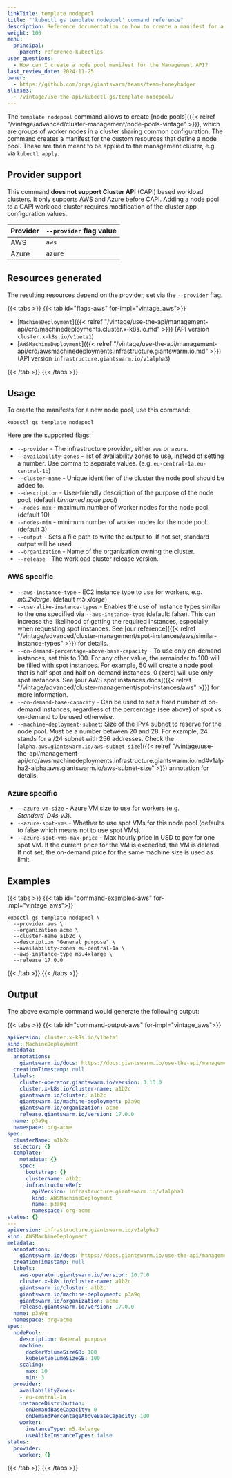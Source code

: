 ```yaml
---
linkTitle: template nodepool
title: "'kubectl gs template nodepool' command reference"
description: Reference documentation on how to create a manifest for a node pool using 'kubectl gs'.
weight: 100
menu:
  principal:
    parent: reference-kubectlgs
user_questions:
  - How can I create a node pool manifest for the Management API?
last_review_date: 2024-11-25
owner:
  - https://github.com/orgs/giantswarm/teams/team-honeybadger
aliases:
  - /vintage/use-the-api/kubectl-gs/template-nodepool/
---
```


The `template nodepool` command allows to create [node pools]({{< relref "/vintage/advanced/cluster-management/node-pools-vintage" >}}), which are groups of worker nodes in a cluster sharing common configuration. The command creates a manifest for the custom resources that define a node pool. These are then meant to be applied to the management cluster, e.g. via `kubectl apply`.

## Provider support

This command **does not support Cluster API** (CAPI) based workload clusters. It only supports AWS and Azure before CAPI. Adding a node pool to a CAPI workload cluster requires modification of the cluster app configuration values.

| Provider | `--provider` flag value |
|-|-|
| AWS | `aws` |
| Azure | `azure` |

## Resources generated

The resulting resources depend on the provider, set via the `--provider` flag.

{{< tabs >}}
{{< tab id="flags-aws" for-impl="vintage_aws">}}

- [`MachineDeployment`]({{< relref "/vintage/use-the-api/management-api/crd/machinedeployments.cluster.x-k8s.io.md" >}}) (API version `cluster.x-k8s.io/v1beta1`)
- [`AWSMachineDeployment`]({{< relref "/vintage/use-the-api/management-api/crd/awsmachinedeployments.infrastructure.giantswarm.io.md" >}}) (API version `infrastructure.giantswarm.io/v1alpha3`)

{{< /tab >}}
{{< /tabs >}}

## Usage

To create the manifests for a new node pool, use this command:

```nohighlight
kubectl gs template nodepool
```

Here are the supported flags:

- `--provider` - The infrastructure provider, either `aws` or `azure`.
- `--availability-zones` - list of availability zones to use, instead of setting a number. Use comma to separate values. (e.g. `eu-central-1a,eu-central-1b`)
- `--cluster-name` - Unique identifier of the cluster the node pool should be added to.
- `--description` - User-friendly description of the purpose of the node pool. (default *Unnamed node pool*)
- `--nodes-max` - maximum number of worker nodes for the node pool. (default 10)
- `--nodes-min` - minimum number of worker nodes for the node pool. (default 3)
- `--output` - Sets a file path to write the output to. If not set, standard output will be used.
- `--organization` - Name of the organization owning the cluster.
- `--release` - The workload cluster release version.

### AWS specific

- `--aws-instance-type` - EC2 instance type to use for workers, e.g. *m5.2xlarge*. (default *m5.xlarge*)
- `--use-alike-instance-types` - Enables the use of instance types similar to the one specified via `--aws-instance-type` (default: false). This can increase the likelihood of getting the required instances, especially when requesting spot instances. See [our reference]({{< relref "/vintage/advanced/cluster-management/spot-instances/aws/similar-instance-types" >}}) for details.
- `--on-demand-percentage-above-base-capacity` - To use only on-demand instances, set this to 100. For any other value, the remainder to 100 will be filled with spot instances. For example, 50 will create a node pool that is half spot and half on-demand instances. 0 (zero) will use only spot instances. See [our AWS spot instances docs]({{< relref "/vintage/advanced/cluster-management/spot-instances/aws" >}}) for more information.
- `--on-demand-base-capacity` - Can be used to set a fixed number of on-demand instances, regardless of the percentage (see above) of spot vs. on-demand to be used otherwise.
- `--machine-deployment-subnet`: Size of the IPv4 subnet to reserve for the node pool. Must be a number between 20 and 28. For example, 24 stands for a /24 subnet with 256 addresses. Check the [`alpha.aws.giantswarm.io/aws-subnet-size`]({{< relref "/vintage/use-the-api/management-api/crd/awsmachinedeployments.infrastructure.giantswarm.io.md#v1alpha2-alpha.aws.giantswarm.io/aws-subnet-size" >}}) annotation for details.

### Azure specific

- `--azure-vm-size` - Azure VM size to use for workers (e.g. *Standard_D4s_v3*).
- `--azure-spot-vms` - Whether to use spot VMs for this node pool (defaults to false which means not to use spot VMs).
- `--azure-spot-vms-max-price` - Max hourly price in USD to pay for one spot VM. If the current price for the VM is exceeded, the VM is deleted. If not set, the on-demand price for the same machine size is used as limit.

## Examples

{{< tabs >}}
{{< tab id="command-examples-aws" for-impl="vintage_aws">}}

```nohighlight
kubectl gs template nodepool \
  --provider aws \
  --organization acme \
  --cluster-name a1b2c \
  --description "General purpose" \
  --availability-zones eu-central-1a \
  --aws-instance-type m5.4xlarge \
  --release 17.0.0
```

{{< /tab >}}
{{< /tabs >}}

## Output

The above example command would generate the following output:

{{< tabs >}}
{{< tab id="command-output-aws" for-impl="vintage_aws">}}

```yaml
apiVersion: cluster.x-k8s.io/v1beta1
kind: MachineDeployment
metadata:
  annotations:
    giantswarm.io/docs: https://docs.giantswarm.io/use-the-api/management-api/crd/machinedeployments.cluster.x-k8s.io/
  creationTimestamp: null
  labels:
    cluster-operator.giantswarm.io/version: 3.13.0
    cluster.x-k8s.io/cluster-name: a1b2c
    giantswarm.io/cluster: a1b2c
    giantswarm.io/machine-deployment: p3a9q
    giantswarm.io/organization: acme
    release.giantswarm.io/version: 17.0.0
  name: p3a9q
  namespace: org-acme
spec:
  clusterName: a1b2c
  selector: {}
  template:
    metadata: {}
    spec:
      bootstrap: {}
      clusterName: a1b2c
      infrastructureRef:
        apiVersion: infrastructure.giantswarm.io/v1alpha3
        kind: AWSMachineDeployment
        name: p3a9q
        namespace: org-acme
status: {}
---
apiVersion: infrastructure.giantswarm.io/v1alpha3
kind: AWSMachineDeployment
metadata:
  annotations:
    giantswarm.io/docs: https://docs.giantswarm.io/use-the-api/management-api/crd/awsmachinedeployments.infrastructure.giantswarm.io/
  creationTimestamp: null
  labels:
    aws-operator.giantswarm.io/version: 10.7.0
    cluster.x-k8s.io/cluster-name: a1b2c
    giantswarm.io/cluster: a1b2c
    giantswarm.io/machine-deployment: p3a9q
    giantswarm.io/organization: acme
    release.giantswarm.io/version: 17.0.0
  name: p3a9q
  namespace: org-acme
spec:
  nodePool:
    description: General purpose
    machine:
      dockerVolumeSizeGB: 100
      kubeletVolumeSizeGB: 100
    scaling:
      max: 10
      min: 3
  provider:
    availabilityZones:
    - eu-central-1a
    instanceDistribution:
      onDemandBaseCapacity: 0
      onDemandPercentageAboveBaseCapacity: 100
    worker:
      instanceType: m5.4xlarge
      useAlikeInstanceTypes: false
status:
  provider:
    worker: {}
```

{{< /tab >}}
{{< /tabs >}}
